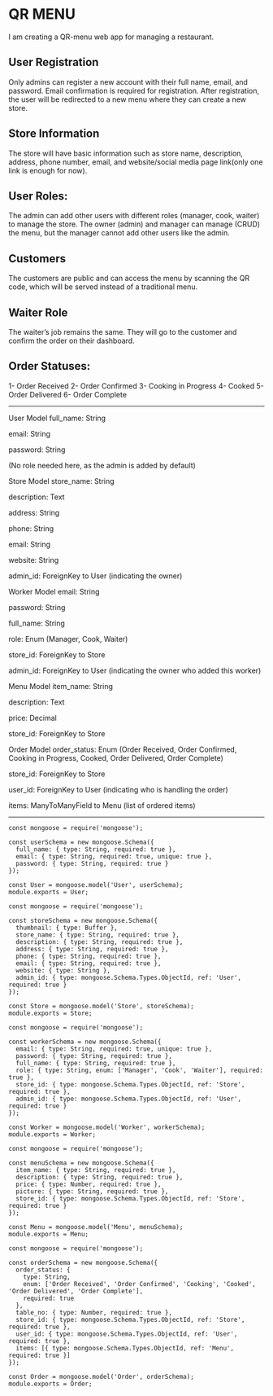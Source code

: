 # QR MENU

I am creating a QR-menu web app for managing a restaurant.

## User Registration
Only admins can register a new account with their full name, email, and password. Email confirmation is required for registration. After registration, the user will be redirected to a new menu where they can create a new store.

## Store Information
The store will have basic information such as store name, description, address, phone number, email, and website/social media page link(only one link is enough for now).

## User Roles:
The admin can add other users with different roles (manager, cook, waiter) to manage the store. The owner (admin) and manager can manage (CRUD) the menu, but the manager cannot add other users like the admin.

## Customers
The customers are public and can access the menu by scanning the QR code, which will be served instead of a traditional menu.

## Waiter Role
The waiter’s job remains the same. They will go to the customer and confirm the order on their dashboard.

## Order Statuses:

1- Order Received
2- Order Confirmed
3- Cooking in Progress
4- Cooked
5- Order Delivered
6- Order Complete

---

User Model
full_name: String

email: String

password: String

(No role needed here, as the admin is added by default)

Store Model
store_name: String

description: Text

address: String

phone: String

email: String

website: String

admin_id: ForeignKey to User (indicating the owner)

Worker Model
email: String

password: String

full_name: String

role: Enum (Manager, Cook, Waiter)

store_id: ForeignKey to Store

admin_id: ForeignKey to User (indicating the owner who added this worker)

Menu Model
item_name: String

description: Text

price: Decimal

store_id: ForeignKey to Store

Order Model
order_status: Enum (Order Received, Order Confirmed, Cooking in Progress, Cooked, Order Delivered, Order Complete)

store_id: ForeignKey to Store

user_id: ForeignKey to User (indicating who is handling the order)

items: ManyToManyField to Menu (list of ordered items)

---

```
const mongoose = require('mongoose');

const userSchema = new mongoose.Schema({
  full_name: { type: String, required: true },
  email: { type: String, required: true, unique: true },
  password: { type: String, required: true }
});

const User = mongoose.model('User', userSchema);
module.exports = User;
```

```
const mongoose = require('mongoose');

const storeSchema = new mongoose.Schema({
  thumbnail: { type: Buffer },
  store_name: { type: String, required: true },
  description: { type: String, required: true },
  address: { type: String, required: true },
  phone: { type: String, required: true },
  email: { type: String, required: true },
  website: { type: String },
  admin_id: { type: mongoose.Schema.Types.ObjectId, ref: 'User', required: true }
});

const Store = mongoose.model('Store', storeSchema);
module.exports = Store;
```

```
const mongoose = require('mongoose');

const workerSchema = new mongoose.Schema({
  email: { type: String, required: true, unique: true },
  password: { type: String, required: true },
  full_name: { type: String, required: true },
  role: { type: String, enum: ['Manager', 'Cook', 'Waiter'], required: true },
  store_id: { type: mongoose.Schema.Types.ObjectId, ref: 'Store', required: true },
  admin_id: { type: mongoose.Schema.Types.ObjectId, ref: 'User', required: true }
});

const Worker = mongoose.model('Worker', workerSchema);
module.exports = Worker;
```

```
const mongoose = require('mongoose');

const menuSchema = new mongoose.Schema({
  item_name: { type: String, required: true },
  description: { type: String, required: true },
  price: { type: Number, required: true },
  picture: { type: String, required: true },
  store_id: { type: mongoose.Schema.Types.ObjectId, ref: 'Store', required: true }
});

const Menu = mongoose.model('Menu', menuSchema);
module.exports = Menu;
```

```
const mongoose = require('mongoose');

const orderSchema = new mongoose.Schema({
  order_status: { 
    type: String, 
    enum: ['Order Received', 'Order Confirmed', 'Cooking', 'Cooked', 'Order Delivered', 'Order Complete'], 
    required: true 
  },
  table_no: { type: Number, required: true },
  store_id: { type: mongoose.Schema.Types.ObjectId, ref: 'Store', required: true },
  user_id: { type: mongoose.Schema.Types.ObjectId, ref: 'User', required: true },
  items: [{ type: mongoose.Schema.Types.ObjectId, ref: 'Menu', required: true }]
});

const Order = mongoose.model('Order', orderSchema);
module.exports = Order;
```